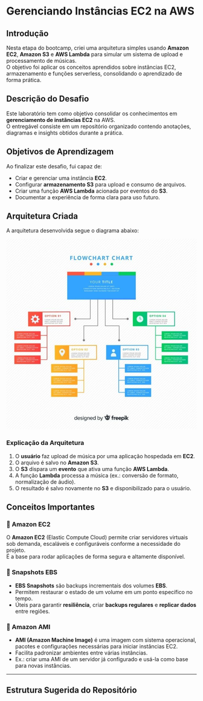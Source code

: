 # Gerenciando Instâncias EC2 na AWS

## Introdução
Nesta etapa do bootcamp, criei uma arquitetura simples usando **Amazon EC2**, **Amazon S3** e **AWS Lambda** para simular um sistema de upload e processamento de músicas.  
O objetivo foi aplicar os conceitos aprendidos sobre instâncias EC2, armazenamento e funções serverless, consolidando o aprendizado de forma prática.

## Descrição do Desafio
Este laboratório tem como objetivo consolidar os conhecimentos em **gerenciamento de instâncias EC2** na AWS.  
O entregável consiste em um repositório organizado contendo anotações, diagramas e insights obtidos durante a prática.

## Objetivos de Aprendizagem
Ao finalizar este desafio, fui capaz de:
- Criar e gerenciar uma instância **EC2**.
- Configurar **armazenamento S3** para upload e consumo de arquivos.
- Criar uma função **AWS Lambda** acionada por eventos do **S3**.
- Documentar a experiência de forma clara para uso futuro.

## Arquitetura Criada
A arquitetura desenvolvida segue o diagrama abaixo:

![Fluxograma](https://raw.githubusercontent.com/Kairosek1/Projeto-01/main/Img/Fluxograma.jpg)

### Explicação da Arquitetura
1. O **usuário** faz upload de música por uma aplicação hospedada em **EC2**.
2. O arquivo é salvo no **Amazon S3**.
3. O **S3** dispara um **evento** que ativa uma função **AWS Lambda**.
4. A função **Lambda** processa a música (ex.: conversão de formato, normalização de áudio).
5. O resultado é salvo novamente no **S3** e disponibilizado para o usuário.

## Conceitos Importantes

### 🔹 Amazon EC2
O **Amazon EC2** (Elastic Compute Cloud) permite criar servidores virtuais sob demanda, escaláveis e configuráveis conforme a necessidade do projeto.  
É a base para rodar aplicações de forma segura e altamente disponível.

### 🔹 Snapshots EBS
- **EBS Snapshots** são backups incrementais dos volumes **EBS**.
- Permitem restaurar o estado de um volume em um ponto específico no tempo.
- Úteis para garantir **resiliência**, criar **backups regulares** e **replicar dados** entre regiões.

### 🔹 Amazon AMI
- **AMI (Amazon Machine Image)** é uma imagem com sistema operacional, pacotes e configurações necessárias para iniciar instâncias EC2.
- Facilita padronizar ambientes entre várias instâncias.
- Ex.: criar uma AMI de um servidor já configurado e usá-la como base para novas instâncias.

---

## Estrutura Sugerida do Repositório
